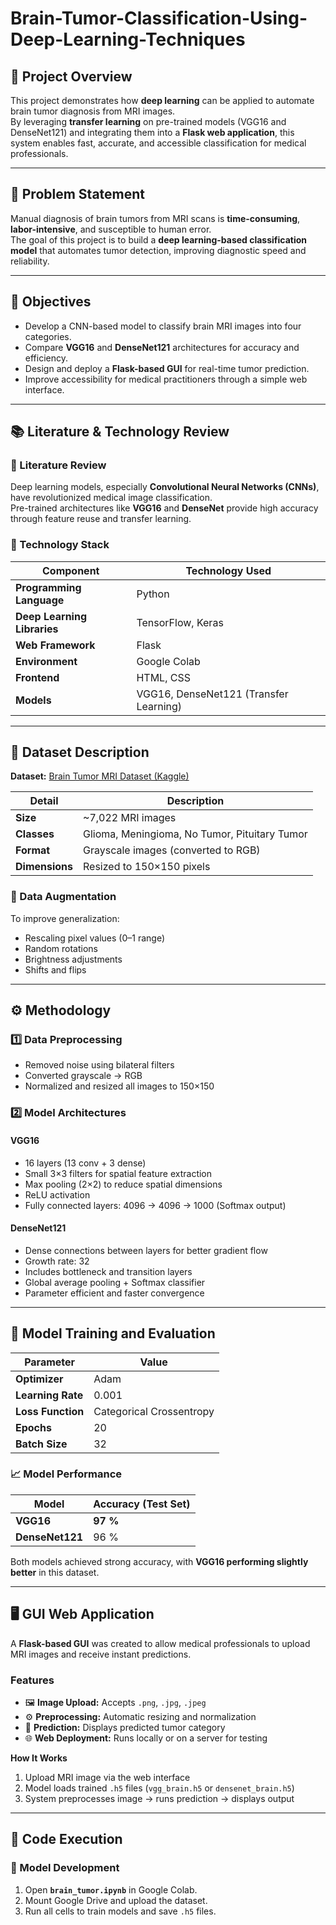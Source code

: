 # Brain-Tumor-Classification-Using-Deep-Learning-Techniques

## 📘 Project Overview
This project demonstrates how **deep learning** can be applied to automate brain tumor diagnosis from MRI images.  
By leveraging **transfer learning** on pre-trained models (VGG16 and DenseNet121) and integrating them into a **Flask web application**, this system enables fast, accurate, and accessible classification for medical professionals.

---

## 🎯 Problem Statement
Manual diagnosis of brain tumors from MRI scans is **time-consuming**, **labor-intensive**, and susceptible to human error.  
The goal of this project is to build a **deep learning-based classification model** that automates tumor detection, improving diagnostic speed and reliability.

---

## 🧩 Objectives
- Develop a CNN-based model to classify brain MRI images into four categories.
- Compare **VGG16** and **DenseNet121** architectures for accuracy and efficiency.
- Design and deploy a **Flask-based GUI** for real-time tumor prediction.
- Improve accessibility for medical practitioners through a simple web interface.

---

## 📚 Literature & Technology Review

### 🔬 Literature Review
Deep learning models, especially **Convolutional Neural Networks (CNNs)**, have revolutionized medical image classification.  
Pre-trained architectures like **VGG16** and **DenseNet** provide high accuracy through feature reuse and transfer learning.

### 🧰 Technology Stack
| Component | Technology Used |
|------------|----------------|
| **Programming Language** | Python |
| **Deep Learning Libraries** | TensorFlow, Keras |
| **Web Framework** | Flask |
| **Environment** | Google Colab |
| **Frontend** | HTML, CSS |
| **Models** | VGG16, DenseNet121 (Transfer Learning) |

---

## 🧠 Dataset Description
**Dataset:** [Brain Tumor MRI Dataset (Kaggle)](https://www.kaggle.com/datasets/masoudnickparvar/brain-tumor-mri-dataset)

| Detail | Description |
|--------|--------------|
| **Size** | ~7,022 MRI images |
| **Classes** | Glioma, Meningioma, No Tumor, Pituitary Tumor |
| **Format** | Grayscale images (converted to RGB) |
| **Dimensions** | Resized to 150×150 pixels |

### 🔄 Data Augmentation
To improve generalization:
- Rescaling pixel values (0–1 range)
- Random rotations
- Brightness adjustments
- Shifts and flips



---

## ⚙️ Methodology

### 1️⃣ Data Preprocessing
- Removed noise using bilateral filters  
- Converted grayscale → RGB  
- Normalized and resized all images to 150×150  

### 2️⃣ Model Architectures

#### **VGG16**
- 16 layers (13 conv + 3 dense)  
- Small 3×3 filters for spatial feature extraction  
- Max pooling (2×2) to reduce spatial dimensions  
- ReLU activation  
- Fully connected layers: 4096 → 4096 → 1000 (Softmax output)

#### **DenseNet121**
- Dense connections between layers for better gradient flow  
- Growth rate: 32  
- Includes bottleneck and transition layers  
- Global average pooling + Softmax classifier  
- Parameter efficient and faster convergence  


---

## 🧪 Model Training and Evaluation
| Parameter | Value |
|------------|--------|
| **Optimizer** | Adam |
| **Learning Rate** | 0.001 |
| **Loss Function** | Categorical Crossentropy |
| **Epochs** | 20 |
| **Batch Size** | 32 |

### 📈 Model Performance
| Model | Accuracy (Test Set) |
|--------|--------------------|
| **VGG16** | **97 %** |
| **DenseNet121** | 96 % |

Both models achieved strong accuracy, with **VGG16 performing slightly better** in this dataset.

---

## 🖥️ GUI Web Application
A **Flask-based GUI** was created to allow medical professionals to upload MRI images and receive instant predictions.

### Features
- 🖼️ **Image Upload:** Accepts `.png`, `.jpg`, `.jpeg`
- ⚙️ **Preprocessing:** Automatic resizing and normalization
- 🧠 **Prediction:** Displays predicted tumor category
- 🌐 **Web Deployment:** Runs locally or on a server for testing

**How It Works**
1. Upload MRI image via the web interface  
2. Model loads trained `.h5` files (`vgg_brain.h5` or `densenet_brain.h5`)  
3. System preprocesses image → runs prediction → displays output  



---

## 🚀 Code Execution

### 🔹 Model Development
1. Open **`brain_tumor.ipynb`** in Google Colab.  
2. Mount Google Drive and upload the dataset.  
3. Run all cells to train models and save `.h5` files.


